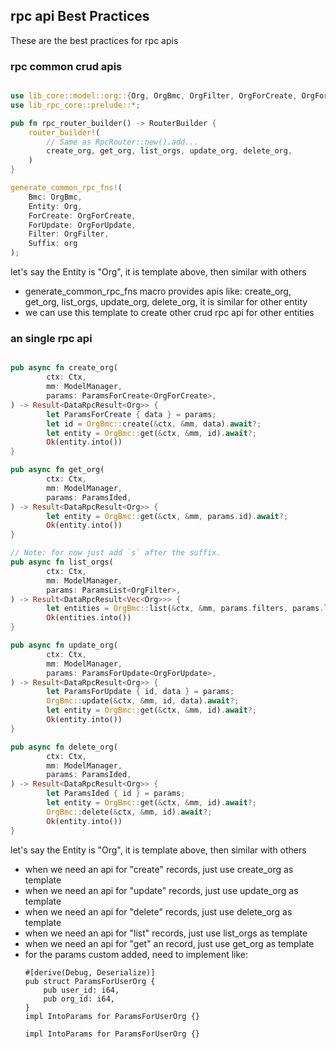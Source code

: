## rpc api Best Practices

These are the best practices for rpc apis

### rpc common crud apis

````rs

use lib_core::model::org::{Org, OrgBmc, OrgFilter, OrgForCreate, OrgForUpdate};
use lib_rpc_core::prelude::*;

pub fn rpc_router_builder() -> RouterBuilder {
	router_builder!(
		// Same as RpcRouter::new().add...
		create_org, get_org, list_orgs, update_org, delete_org,
	)
}

generate_common_rpc_fns!(
	Bmc: OrgBmc,
	Entity: Org,
	ForCreate: OrgForCreate,
	ForUpdate: OrgForUpdate,
	Filter: OrgFilter,
	Suffix: org
);


````
let's say the Entity is "Org", it is template above, then similar with others
- generate_common_rpc_fns macro provides apis like: create_org, get_org, list_orgs, update_org, delete_org, it is similar for other entity
- we can use this template to create other crud rpc api for other entities

### an single rpc api

````rs

pub async fn create_org(
		ctx: Ctx,
		mm: ModelManager,
		params: ParamsForCreate<OrgForCreate>,
) -> Result<DataRpcResult<Org>> {
		let ParamsForCreate { data } = params;
		let id = OrgBmc::create(&ctx, &mm, data).await?;
		let entity = OrgBmc::get(&ctx, &mm, id).await?;
		Ok(entity.into())
}

pub async fn get_org(
		ctx: Ctx,
		mm: ModelManager,
		params: ParamsIded,
) -> Result<DataRpcResult<Org>> {
		let entity = OrgBmc::get(&ctx, &mm, params.id).await?;
		Ok(entity.into())
}

// Note: for now just add `s` after the suffix.
pub async fn list_orgs(
		ctx: Ctx,
		mm: ModelManager,
		params: ParamsList<OrgFilter>,
) -> Result<DataRpcResult<Vec<Org>>> {
		let entities = OrgBmc::list(&ctx, &mm, params.filters, params.list_options).await?;
		Ok(entities.into())
}

pub async fn update_org(
		ctx: Ctx,
		mm: ModelManager,
		params: ParamsForUpdate<OrgForUpdate>,
) -> Result<DataRpcResult<Org>> {
		let ParamsForUpdate { id, data } = params;
		OrgBmc::update(&ctx, &mm, id, data).await?;
		let entity = OrgBmc::get(&ctx, &mm, id).await?;
		Ok(entity.into())
}

pub async fn delete_org(
		ctx: Ctx,
		mm: ModelManager,
		params: ParamsIded,
) -> Result<DataRpcResult<Org>> {
		let ParamsIded { id } = params;
		let entity = OrgBmc::get(&ctx, &mm, id).await?;
		OrgBmc::delete(&ctx, &mm, id).await?;
		Ok(entity.into())
}


````
let's say the Entity is "Org", it is template above, then similar with others
- when we need an api for "create" records, just use create_org as template
- when we need an api for "update" records, just use update_org as template
- when we need an api for "delete" records, just use delete_org as template
- when we need an api for "list" records, just use list_orgs as template
- when we need an api for "get" an record, just use get_org as template
- for the params custom added, need to implement like: 
	```
	#[derive(Debug, Deserialize)]
	pub struct ParamsForUserOrg {
		pub user_id: i64,
		pub org_id: i64,
	}
	impl IntoParams for ParamsForUserOrg {}

	impl IntoParams for ParamsForUserOrg {}
	```